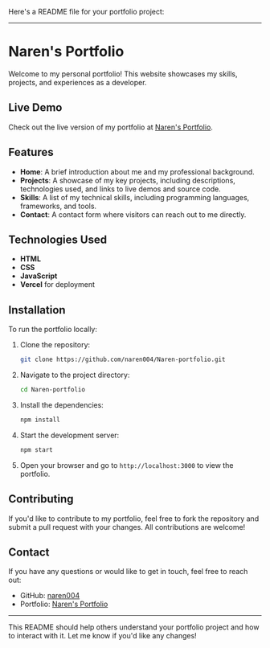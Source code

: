 Here's a README file for your portfolio project:

---

# Naren's Portfolio

Welcome to my personal portfolio! This website showcases my skills, projects, and experiences as a developer.

## Live Demo

Check out the live version of my portfolio at [Naren's Portfolio](https://naren-portfolio-kappa.vercel.app/).

## Features

- **Home**: A brief introduction about me and my professional background.
- **Projects**: A showcase of my key projects, including descriptions, technologies used, and links to live demos and source code.
- **Skills**: A list of my technical skills, including programming languages, frameworks, and tools.
- **Contact**: A contact form where visitors can reach out to me directly.

## Technologies Used

- **HTML**
- **CSS**
- **JavaScript**
- **Vercel** for deployment

## Installation

To run the portfolio locally:

1. Clone the repository:
   ```bash
   git clone https://github.com/naren004/Naren-portfolio.git
   ```
2. Navigate to the project directory:
   ```bash
   cd Naren-portfolio
   ```
3. Install the dependencies:
   ```bash
   npm install
   ```
4. Start the development server:
   ```bash
   npm start
   ```
5. Open your browser and go to `http://localhost:3000` to view the portfolio.

## Contributing

If you'd like to contribute to my portfolio, feel free to fork the repository and submit a pull request with your changes. All contributions are welcome!


## Contact

If you have any questions or would like to get in touch, feel free to reach out:

- GitHub: [naren004](https://github.com/naren004)
- Portfolio: [Naren's Portfolio](https://naren-portfolio-kappa.vercel.app/)

---

This README should help others understand your portfolio project and how to interact with it. Let me know if you'd like any changes!
